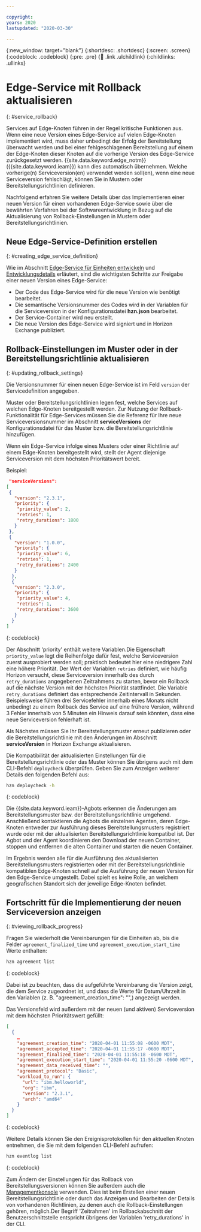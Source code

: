 ```yaml
---

copyright:
years: 2020
lastupdated: "2020-03-30"

---
```


{:new_window: target="blank"}
{:shortdesc: .shortdesc}
{:screen: .screen}
{:codeblock: .codeblock}
{:pre: .pre}
{:child: .link .ulchildlink}
{:childlinks: .ullinks}

# Edge-Service mit Rollback aktualisieren
{: #service_rollback}

Services auf Edge-Knoten führen in der Regel kritische Funktionen aus. Wenn eine neue Version eines Edge-Service auf vielen Edge-Knoten implementiert wird, muss daher unbedingt der Erfolg der Bereitstellung überwacht werden und bei einer fehlgeschlagenen Bereitstellung auf einem der Edge-Knoten dieser Knoten auf die vorherige Version des Edge-Service zurückgesetzt werden. {{site.data.keyword.edge_notm}} ({{site.data.keyword.ieam}}) kann dies automatisch übernehmen. Welche vorherige(n) Serviceversion(en) verwendet werden soll(en), wenn eine neue Serviceversion fehlschlägt, können Sie in Mustern oder Bereitstellungsrichtlinien definieren.

Nachfolgend erfahren Sie weitere Details über das Implementieren einer neuen Version für einen vorhandenen Edge-Service sowie über die bewährten Verfahren bei der Softwareentwicklung in Bezug auf die Aktualisierung von Rollback-Einstellungen in Mustern oder Bereitstellungsrichtlinien.

## Neue Edge-Service-Definition erstellen
{: #creating_edge_service_definition}

Wie im Abschnitt [Edge-Service für Einheiten entwickeln](../OH/docs/developing/developing.md) und [Entwicklungsdetails](../developing/developing_details.md) erläutert, sind die wichtigsten Schritte zur Freigabe einer neuen Version eines Edge-Service:

- Der Code des Edge-Service wird für die neue Version wie benötigt bearbeitet.
- Die semantische Versionsnummer des Codes wird in der Variablen für die Serviceversion in der Konfigurationsdatei **hzn.json** bearbeitet.
- Der Service-Container wird neu erstellt.
- Die neue Version des Edge-Service wird signiert und in Horizon Exchange publiziert.

## Rollback-Einstellungen im Muster oder in der Bereitstellungsrichtlinie aktualisieren
{: #updating_rollback_settings}

Die Versionsnummer für einen neuen Edge-Service ist im Feld `version` der Servicedefinition angegeben.

Muster oder Bereitstellungsrichtlinien legen fest, welche Services auf welchen Edge-Knoten bereitgestellt werden. Zur Nutzung der Rollback-Funktionalität für Edge-Services müssen Sie die Referenz für Ihre neue Serviceversionsnummer im Abschnitt **serviceVersions** der Konfigurationsdatei für das Muster bzw. die Bereitstellungsrichtlinie hinzufügen.

Wenn ein Edge-Service infolge eines Musters oder einer Richtlinie auf einem Edge-Knoten bereitgestellt wird, stellt der Agent diejenige Serviceversion mit dem höchsten Prioritätswert bereit.

Beispiel:

```json
 "serviceVersions": 
[
 {
   "version": "2.3.1",
   "priority": {
    "priority_value": 2,
    "retries": 1,
    "retry_durations": 1800
   }
 },
 {
   "version": "1.0.0",
   "priority": {
    "priority_value": 6,
    "retries": 1,
    "retry_durations": 2400
   }
  },
  {
   "version": "2.3.0",
   "priority": {
    "priority_value": 4,
    "retries": 1,
    "retry_durations": 3600
   }
  }
]
```
{: codeblock}

Der Abschnitt 'priority' enthält weitere Variablen.Die Eigenschaft `priority_value` legt die Reihenfolge dafür fest, welche Serviceversion zuerst ausprobiert werden soll; praktisch bedeutet hier eine niedrigere Zahl eine höhere Priorität. Der Wert der Variablen `retries` definiert, wie häufig Horizon versucht, diese Serviceversion innerhalb des durch `retry_durations` angegebenen Zeitrahmens zu starten, bevor ein Rollback auf die nächste Version mit der höchsten Priorität stattfindet. Die Variable `retry_durations` definiert das entsprechende Zeitintervall in Sekunden. Beispielsweise führen drei Servicefehler innerhalb eines Monats nicht unbedingt zu einem Rollback des Service auf eine frühere Version, während 3 Fehler innerhalb von 5 Minuten ein Hinweis darauf sein könnten, dass eine neue Serviceversion fehlerhaft ist.

Als Nächstes müssen Sie Ihr Bereitstellungsmuster erneut publizieren oder die Bereitstellungsrichtlinie mit den Änderungen im Abschnitt **serviceVersion** in Horizon Exchange aktualisieren.

Die Kompatibilität der aktualisierten Einstellungen für die Bereitstellungsrichtlinie oder das Muster können Sie übrigens auch mit dem CLI-Befehl  `deploycheck` überprüfen. Geben Sie zum Anzeigen weiterer Details den folgenden Befehl aus:

```bash
hzn deploycheck -h
```
{: codeblock}

Die {{site.data.keyword.ieam}}-Agbots erkennen die Änderungen am Bereitstellungsmuster bzw. der Bereitstellungsrichtlinie umgehend. Anschließend kontaktieren die Agbots die einzelnen Agenten, deren Edge-Knoten entweder zur Ausführung dieses Bereitstellungsmusters registriert wurde oder mit der aktualisierten Bereitstellungsrichtlinie kompatibel ist. Der Agbot und der Agent koordinieren den Download der neuen Container, stoppen und entfernen die alten Container und starten die neuen Container.

Im Ergebnis werden alle für die Ausführung des aktualisierten Bereitstellungsmusters registrierten oder mit der Bereitstellungsrichtlinie kompatiblen Edge-Knoten schnell auf die Ausführung der neuen Version für den Edge-Service umgestellt. Dabei spielt es keine Rolle, an welchem geografischen Standort sich der jeweilige Edge-Knoten befindet.

## Fortschritt für die Implementierung der neuen Serviceversion anzeigen
{: #viewing_rollback_progress}

Fragen Sie wiederholt die Vereinbarungen für die Einheiten ab, bis die Felder `agreement_finalized_time` und `agreement_execution_start_time` Werte enthalten: 

```bash
hzn agreement list
```
{: codeblock}

Dabei ist zu beachten, dass die aufgeführte Vereinbarung die Version zeigt, die dem Service zugeordnet ist, und dass die Werte für Datum/Uhrzeit in den Variablen (z. B. "agreement_creation_time": "",) angezeigt werden.

Das Versionsfeld wird außerdem mit der neuen (und aktiven) Serviceversion mit dem höchsten Prioritätswert gefüllt:

```json
[
  {
    …
    "agreement_creation_time": "2020-04-01 11:55:08 -0600 MDT",
    "agreement_accepted_time": "2020-04-01 11:55:17 -0600 MDT",
    "agreement_finalized_time": "2020-04-01 11:55:18 -0600 MDT",
    "agreement_execution_start_time": "2020-04-01 11:55:20 -0600 MDT",
    "agreement_data_received_time": "",
    "agreement_protocol": "Basic",
    "workload_to_run": {
      "url": "ibm.helloworld",
      "org": "ibm",
      "version": "2.3.1",
      "arch": "amd64"
    }
  }
]
```
{: codeblock}

Weitere Details können Sie den Ereignisprotokollen für den aktuellen Knoten entnehmen, die Sie mit dem folgenden CLI-Befehl aufrufen:

```bash
hzn eventlog list
```
{: codeblock}

Zum Ändern der Einstellungen für das Rollback von Bereitstellungsversionen können Sie außerdem auch die [Managementkonsole](../console/accessing_ui.md) verwenden. Dies ist beim Erstellen einer neuen Bereitstellungsrichtlinie oder durch das Anzeigen und Bearbeiten der Details von vorhandenen Richtlinien, zu denen auch die Rollback-Einstellungen gehören, möglich.Der Begriff 'Zeitrahmen' im Rollbackabschnitt der Benutzerschnittstelle entspricht übrigens der Variablen 'retry_durations' in der CLI.
